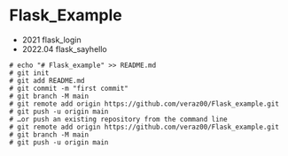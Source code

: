 # Flask_Example
- 2021 flask_login
- 2022.04 flask_sayhello

```
# echo "# Flask_example" >> README.md
# git init
# git add README.md
# git commit -m "first commit"
# git branch -M main
# git remote add origin https://github.com/veraz00/Flask_example.git
# git push -u origin main
# …or push an existing repository from the command line
# git remote add origin https://github.com/veraz00/Flask_example.git
# git branch -M main
# git push -u origin main
```
